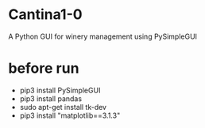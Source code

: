 # Cantina1-0
A Python GUI for winery management  using PySimpleGUI

# before run


- pip3 install PySimpleGUI
- pip3 install pandas
- sudo apt-get install tk-dev
- pip3 install "matplotlib==3.1.3"
